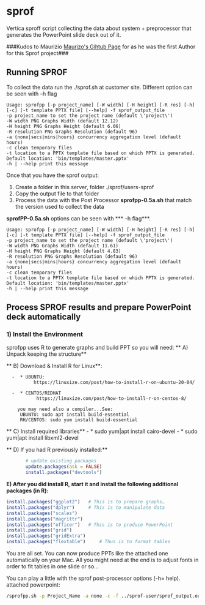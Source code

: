 # sprof
Vertica sproff script collecting the data about system + preprocessor that generates the PowerPoint slide deck out of it.

###Kudos to Maurizio [Maurizo's Gihtub Page](https://github.com/mfelici/ "Maurizo's Gihtub Page")
for as he was the first Author for this Sprof project###

## Running SPROF

To collect the data run the ./sprof.sh at customer site. 
Different option can be seen with –h flag

`Usage: sprofpp [-p project_name] [-W width] [-H height] [-R res] [-h] [-c] [-t template PPTX file] [--help] -f sprof_output_file` <br />
`-p project_name to set the project name (default \'project\')` <br />
`-W width PNG Graphs Width (default 12.12)` <br />
`-H height PNG Graphs Height (default 6.06)` <br />
`-R resolution PNG Graphs Resolution (default 96)` <br />
`-a {none|secs|mins|hours} concurrency aggregation level (default hours)` <br />
`-c clean temporary files` <br />
`-t location to a PPTX template file based on which PPTX is generated. Default location: 'bin/templates/master.pptx'` <br />
`-h | --help print this message` <br />



Once that you have the sprof output:

1. Create a folder in this server, folder ./sprof/users-sprof
2. Copy the output file to that folder 
3. Process the data with the Post Processor **sprofpp-0.5a.sh** that match the version used to collect the data


**sprofPP-0.5a.sh** options can be seen with *** –h flag***. 



`Usage: sprofpp [-p project_name] [-W width] [-H height] [-R res] [-h] [-c] [-t template PPTX file] [--help] -f sprof_output_file` <br />
`-p project_name to set the project name (default \'project\')` <br />
`-W width PNG Graphs Width (default 11.61)`<br />
`-H height PNG Graphs Height (default 4.83)`<br />
`-R resolution PNG Graphs Resolution (default 96)`<br />
`-a {none|secs|mins|hours} concurrency aggregation level (default hours)`<br />
`-c clean temporary files`<br />
`-t location to a PPTX template file based on which PPTX is generated. Default location: 'bin/templates/master.pptx'`<br />
`-h | --help print this message`<br />




##  Process SPROF results and prepare PowerPoint deck automatically

### 1) Install the Environment
   sprofpp uses R to generate graphs and build PPT so you will need: 
**   A) Unpack keeping the structure**
       
**   B) Download & Install R for Linux**:
   
      -  * UBUNTU:
              https://linuxize.com/post/how-to-install-r-on-ubuntu-20-04/
       
      -  * CENTOS/REDHAT
               https://linuxize.com/post/how-to-install-r-on-centos-8/
       
     	you may need also a compiler...See:
         UBUNTU: sudo apt install build-essential
         RH/CENTOS: sudo yum install build-essential
         

**        C) Install required libraries**
       - * sudo yum|apt install cairo-devel 
	   - * sudo yum|apt install libxml2-devel

**   D) If you had R previously installed:**
```r
       # update existing packages
       update.packages(ask = FALSE)
       install.packages("devtools")
```
       
   **E) After you did install R, start it and install the following additional packages (in R):**
   
```r
install.packages("ggplot2")   # This is to prepare graphs…
install.packages("dplyr")     # This is to manipulate data
install.packages("scales") 
install.packages("magrittr")
install.packages("officer")   # This is to produce PowerPoint
install.packages("grid")
install.packages("gridExtra")
install.packages("flextable")     # Thus is to format tables
```
   
        
You are all set. You can now produce PPTs like the attached one automatically on your Mac. 
All you might need at the end is to adjust fonts in order to fit tables in one slide or so…

You can play a little with the sprof post-processor options (-h= help). attached powerpoint:

```bash
/sprofpp.sh -p Project_Name -a none -c -f ../sprof-user/sprof_output.out
```



